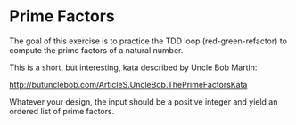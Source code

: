 # Prime Factors

The goal of this exercise is to practice the TDD loop (red-green-refactor) to
compute the prime factors of a natural number.

This is a short, but interesting, kata described by Uncle Bob Martin:

http://butunclebob.com/ArticleS.UncleBob.ThePrimeFactorsKata

Whatever your design, the input should be a positive integer and yield an
ordered list of prime factors.
